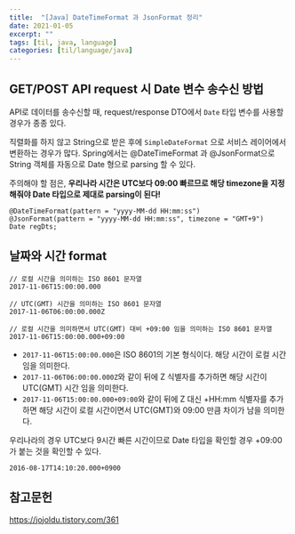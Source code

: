 ```yaml
---
title:  "[Java] DateTimeFormat 과 JsonFormat 정리"
date: 2021-01-05
excerpt: ""
tags: [til, java, language]
categories: [til/language/java]
---
```


## GET/POST API request 시 Date 변수 송수신 방법

API로 데이터를 송수신할 때, request/response DTO에서 `Date` 타입 변수를 사용할 경우가 종종 있다.


직렬화를 하지 않고 String으로 받은 후에 `SimpleDateFormat` 으로 서비스 레이어에서 변환하는 경우가 많다.
Spring에서는 @DateTimeFormat 과 @JsonFormat으로 String 객체를 자동으로 Date 형으로 parsing 할 수 있다.

주의해야 할 점은, **우리나라 시간은 UTC보다 09:00 빠르므로 해당 timezone을 지정해줘야 Date 타입으로 제대로 parsing이 된다!**

```
@DateTimeFormat(pattern = "yyyy-MM-dd HH:mm:ss")
@JsonFormat(pattern = "yyyy-MM-dd HH:mm:ss", timezone = "GMT+9")
Date regDts;
```

## 날짜와 시간 format

```
// 로컬 시간을 의미하는 ISO 8601 문자열
2017-11-06T15:00:00.000

// UTC(GMT) 시간을 의미하는 ISO 8601 문자열
2017-11-06T06:00:00.000Z

// 로컬 시간을 의미하면서 UTC(GMT) 대비 +09:00 임을 의미하는 ISO 8601 문자열
2017-11-06T15:00:00.000+09:00
```

- `2017-11-06T15:00:00.000`은 ISO 8601의 기본 형식이다. 해당 시간이 로컬 시간 임을 의미한다.
- `2017-11-06T06:00:00.000Z`와 같이 뒤에 Z 식별자를 추가하면 해당 시간이 UTC(GMT) 시간 임을 의미한다.
- `2017-11-06T15:00:00.000+09:00`와 같이 뒤에 Z 대신 +HH:mm 식별자를 추가하면 해당 시간이 로컬 시간이면서 UTC(GMT)와 09:00 만큼 차이가 남을 의미한다.


우리나라의 경우 UTC보다 9시간 빠른 시간이므로 Date 타입을 확인할 경우 +09:00가 붙는 것을 확인할 수 있다.

```
2016-08-17T14:10:20.000+0900
```

## 참고문헌

https://jojoldu.tistory.com/361
